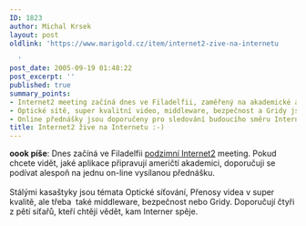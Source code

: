 ```yaml
---
ID: 1823
author: Michal Krsek
layout: post
oldlink: 'https://www.marigold.cz/item/internet2-zive-na-internetu

  '
post_date: 2005-09-19 01:48:22
post_excerpt: ''
published: true
summary_points:
- Internet2 meeting začíná dnes ve Filadelfii, zaměřený na akademické aplikace.
- Optické sítě, super kvalitní video, middleware, bezpečnost a Gridy jsou hlavní témata.
- Online přednášky jsou doporučeny pro sledování budoucího směru Internetu.
title: Internet2 žive na Internetu :-)
---
```


<p><b>oook píše</b>: Dnes začíná ve Filadelfii <a href="http://events.internet2.edu/2005/fall-mm/agenda.cfm?event=239" >podzimní Internet2</a>
meeting. Pokud chcete vidět, jaké aplikace připravují američtí
akademici, doporučuji se podívat alespoň na jednu on-line vysílanou
přednášku.<br />
<br />
Stálými kasaštyky jsou témata Optické síťování, Přenosy videa v super
kvalitě, ale třeba&nbsp; také middleware, bezpečnost nebo Gridy.
Doporučují čtyři z pětí síťařů, kteří chtějí vědět, kam Interner spěje.</p>